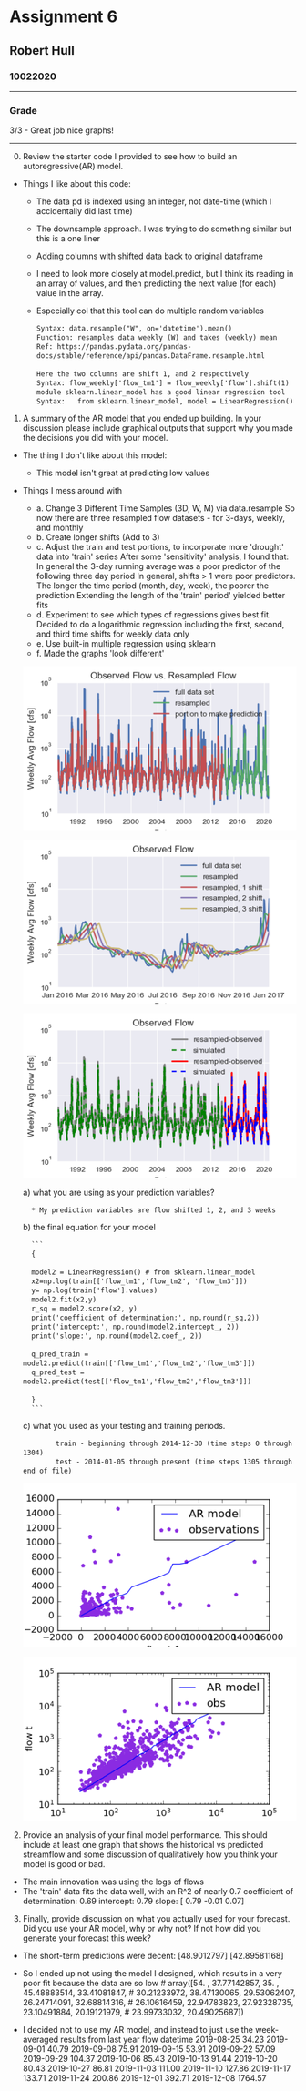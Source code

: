 # Assignment 6
## Robert Hull
### 10022020
---------------------------------------------------------------
### Grade
3/3 - Great job nice graphs!

___
0) Review the starter code I provided to see how to build an autoregressive(AR) model.

- Things I like about this code:

  - The data pd is indexed using an integer, not date-time (which I accidentally did last time)

  - The downsample approach. I was trying to do something similar but this is a one liner

  - Adding columns with shifted data back to original dataframe

  - I need to look more closely at model.predict, but I think its reading in an array of values, and then predicting the next value (for each) value in the array.

  - Especially col that this tool can do multiple random variables

        Syntax: data.resample("W", on='datetime').mean()
        Function: resamples data weekly (W) and takes (weekly) mean
        Ref: https://pandas.pydata.org/pandas-docs/stable/reference/api/pandas.DataFrame.resample.html

        Here the two columns are shift 1, and 2 respectively
        Syntax: flow_weekly['flow_tm1'] = flow_weekly['flow'].shift(1)
        module sklearn.linear_model has a good linear regression tool
        Syntax:   from sklearn.linear_model, model = LinearRegression()







1) A summary of the AR model that you ended up building.  In your discussion please include graphical outputs that support why you made the decisions you did with your model.

* The thing I don't like about this model:
    * This model isn't great at predicting low values

* Things I mess around with
    * a. Change 3 Different Time Samples (3D, W, M)
            via data.resample
            So now there are three resampled flow datasets - for 3-days, weekly, and monthly
    * b. Create longer shifts (Add to 3)
    * c. Adjust the train and test portions, to incorporate more 'drought' data into 'train' series
        After some 'sensitivity' analysis, I found that:
            In general the 3-day running average was a poor predictor of the following three day period
            In general, shifts > 1 were poor predictors. The longer the time period (month, day, week), the poorer the prediction
            Extending the length of the 'train' period' yielded better fits
    * d. Experiment to see which types of regressions gives best fit.
        Decided to do a logarithmic regression including the first, second, and third time shifts for weekly data only
    * e. Use built-in multiple regression using sklearn
    * f. Made the graphs 'look different'

    ![](assets/Hull_HW6-17668347.png)

    ![](assets/Hull_HW6-80b6e264.png)

    ![](assets/Hull_HW6-d43352ec.png)

    a) what you are using as your prediction variables?

        * My prediction variables are flow shifted 1, 2, and 3 weeks

    b) the final equation for your model

        ```
        {

        model2 = LinearRegression() # from sklearn.linear_model
        x2=np.log(train[['flow_tm1','flow_tm2', 'flow_tm3']])
        y= np.log(train['flow'].values)
        model2.fit(x2,y)
        r_sq = model2.score(x2, y)
        print('coefficient of determination:', np.round(r_sq,2))
        print('intercept:', np.round(model2.intercept_, 2))
        print('slope:', np.round(model2.coef_, 2))

        q_pred_train = model2.predict(train[['flow_tm1','flow_tm2','flow_tm3']])
        q_pred_test = model2.predict(test[['flow_tm1','flow_tm2','flow_tm3']])

        }
        ```

    c) what you used as your testing and training periods.


              train - beginning through 2014-12-30 (time steps 0 through 1304)
              test - 2014-01-05 through present (time steps 1305 through end of file)


  ![](assets/Hull_HW6-d62cb0d2.png)


  ![](assets/Hull_HW6-d99ba1e8.png)

2) Provide an analysis of your final model performance. This should include at least one graph that shows the historical vs predicted streamflow and some discussion of qualitatively how you think your model is good or bad.

* The main innovation was using the logs of flows
* The 'train' data fits the data well, with an R^2 of nearly 0.7
        coefficient of determination: 0.69
        intercept: 0.79
        slope: [ 0.79 -0.01  0.07]

3) Finally, provide discussion on what you actually used for your forecast. Did you use your AR model, why or why not? If not how did you generate your forecast this week?
  * The short-term predictions were decent:
          [48.9012797] [42.89581168]

  * So I ended up not using the model I designed, which results in a very poor fit because the data are so low
          # array([54.        , 37.77142857, 35.        , 45.48883514, 33.41081847,
          #        30.21233972, 38.47130065, 29.53062407, 26.24714091, 32.68814316,
          #        26.10616459, 22.94783823, 27.92328735, 23.10491884, 20.19121979,
          #        23.99733032, 20.49025687])

  * I decided not to use my AR model, and instead to just use the week-averaged results from last year
              flow
          datetime
          2019-08-25	34.23
          2019-09-01	40.79
          2019-09-08	75.91
          2019-09-15	53.91
          2019-09-22	57.09
          2019-09-29	104.37
          2019-10-06	85.43
          2019-10-13	91.44
          2019-10-20	80.43
          2019-10-27	86.81
          2019-11-03	111.00
          2019-11-10	127.86
          2019-11-17	133.71
          2019-11-24	200.86
          2019-12-01	392.71
          2019-12-08	1764.57
